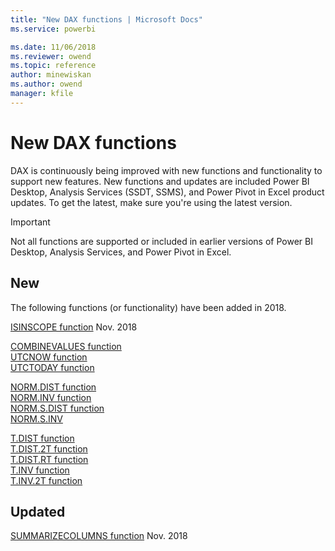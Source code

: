 ```yaml
---
title: "New DAX functions | Microsoft Docs"
ms.service: powerbi 

ms.date: 11/06/2018
ms.reviewer: owend
ms.topic: reference
author: minewiskan
ms.author: owend
manager: kfile
---
```

# New DAX functions

DAX is continuously being improved with new functions and functionality to support new features. New functions and updates are included Power BI Desktop, Analysis Services (SSDT, SSMS), and Power Pivot in Excel product updates. To get the latest, make sure you're using the latest version.  

> [!IMPORTANT]
> Not all functions are supported or included in earlier versions of Power BI Desktop, Analysis Services, and Power Pivot in Excel.  

  
 ## New 

 The following functions (or functionality) have been added in 2018. 

[ISINSCOPE function](isinscope-function-dax.md)  Nov. 2018

[COMBINEVALUES function](combinevalues-function-dax.md)   
[UTCNOW function](utcnow-function-dax.md)   
[UTCTODAY function](utctoday-function-dax.md)

[NORM.DIST function](norm-dist-dax.md)   
[NORM.INV function](norm-inv-dax.md)     
[NORM.S.DIST function](norm-s-dist-dax.md)   
[NORM.S.INV](norm-s-inv-dax.md)   

[T.DIST function](t-dist-dax.md)   
[T.DIST.2T function](t-dist-2t-dax.md)   
[T.DIST.RT function](t-dist-rt-dax.md)   
[T.INV function](t-inv-dax.md)   
[T.INV.2T function](t-inv-2t-dax.md)   

 ## Updated

[SUMMARIZECOLUMNS function](summarizecolumns-function-dax.md) Nov. 2018
 

  
  
  
  
